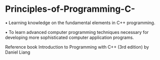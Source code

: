 # Principles-of-Programming-C-

• Learning knowledge on the fundamental elements in C++ programming.

• To learn advanced computer programming techniques necessary for developing more sophisticated computer application programs.

Reference book Introduction to Programming with C++ (3rd edition) by Daniel Liang
